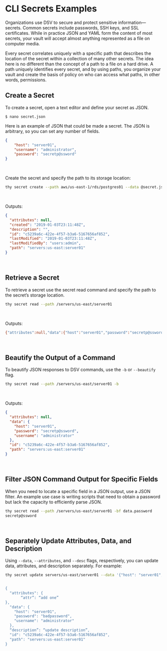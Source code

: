 ﻿[title]: # (CLI Secrets Examples)
[tags]: # (DevOps Secrets Vault,DSV,)
[priority]: # (1700)

# CLI Secrets Examples

Organizations use DSV to secure and protect sensitive information—secrets. Common secrets include passwords, SSH keys, and SSL certificates. While in practice JSON and YAML form the content of most secrets, your vault will accept almost anything represented as a file on computer media.

Every secret correlates uniquely with a specific path that describes the location of the secret within a collection of many other secrets. The idea here is no different than the concept of a path to a file on a hard drive. A path uniquely identifies every secret, and by using paths, you organize your vault and create the basis of policy on who can access what paths, in other words, permissions.

## Create a Secret

To create a secret, open a text editor and define your secret as JSON.

`$ nano secret.json`

Here is an example of JSON that could be made a secret. The JSON is arbitrary, so you can set any number of fields.

```json
{
    "host": "server01",
    "username": "administrator",
    "password": "secretp@ssword"
}
```
 

Create the secret and specify the path to its storage location:

```bash
thy secret create --path aws/us-east-1/rds/postgres01 --data @secret.json
```
 

Outputs:

```json
{
  "attributes": null,
  "created": "2019-01-03T23:11:48Z",
  "description": "",
  "id": "c5239a6c-422e-4f57-b3a6-5167656af852",
  "lastModified": "2019-01-03T23:11:48Z",
  "lastModifiedBy": "users:admin",
  "path": "servers:us-east:server01"
}
```
 

## Retrieve a Secret

To retrieve a secret use the secret read command and specify the path to the secret’s storage location.

```bash
thy secret read --path /servers/us-east/server01
```
 

Outputs:

```bash
{"attributes":null,"data":{"host":"server01","password":"secretp@ssword","username":"administrator"},"id":"c5239a6c-422e-4f57-b3a6-5167656af852","path":"servers:us-east:server01"}
```
 

## Beautify the Output of a Command

To beautify JSON responses to DSV commands, use the `-b` or `--beautify` flag.

```bash
thy secret read --path /servers/us-east/server01 -b
```
 

Outputs:

```json
{
  "attributes": null,
  "data": {
    "host": "server01",
    "password": "secretp@ssword",
    "username": "administrator"
  },
  "id": "c5239a6c-422e-4f57-b3a6-5167656af852",
  "path": "servers:us-east:server01"
}
```
 

## Filter JSON Command Output for Specific Fields

When you need to locate a specific field in a JSON output, use a JSON filter. An example use case is writing scripts that need to obtain a password but lack the capacity to efficiently parse JSON.

```bash
thy secret read --path /servers/us-east/server01 -bf data.password
secretp@ssword
```
 

## Separately Update Attributes, Data, and Description

Using `--data`, `--attributes`, and `--desc` flags, respectively, you can update data, attributes, and description separately. For example:

```bash
thy secret update servers/us-east/server01 --data '{"host": "server01", “password”: “badpassword”,”username”: “admininistrator”}' --desc 'update description’  --attributes ‘{“attr”: “add one”}’


{
  "attributes": {
       “attr”: “add one”
},
  "data": {
    "host": "server01",
    "password": "badpassword",
    "username": "administrator"
  },
  “description”: “update description”,
  "id": "c5239a6c-422e-4f57-b3a6-5167656af852",
  "path": "servers:us-east:server01"
}
```




  
